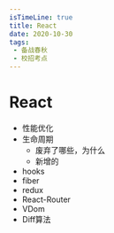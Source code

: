 ```yaml
---
isTimeLine: true
title: React
date: 2020-10-30
tags:
 - 备战春秋
 - 校招考点
---
```

# React
* 性能优化
* 生命周期
  * 废弃了哪些，为什么
  * 新增的
* hooks
* fiber
* redux
* React-Router
* VDom
* Diff算法
